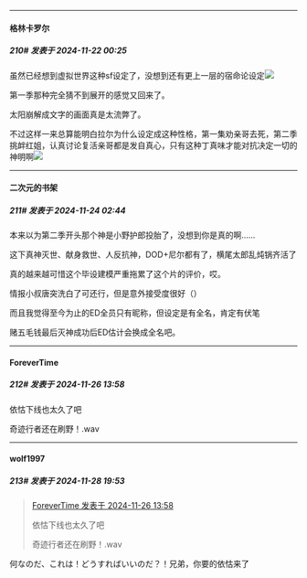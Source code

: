 ﻿
*****

####  格林卡罗尔  
##### 210#       发表于 2024-11-22 00:25

虽然已经想到虚拟世界这种sf设定了，没想到还有更上一层的宿命论设定<img src="https://static.saraba1st.com/image/smiley/face2017/105.png" referrerpolicy="no-referrer">

第一季那种完全猜不到展开的感觉又回来了。

太阳崩解成文字的画面真是太流弊了。

不过这样一来总算能明白拉尔为什么设定成这种性格，第一集劝亲哥去死，第二季挑衅红姐，认真讨论复活亲哥都是发自真心，只有这种丁真味才能对抗决定一切的神明啊<img src="https://static.saraba1st.com/image/smiley/face2017/077.png" referrerpolicy="no-referrer">


*****

####  二次元的书架  
##### 211#       发表于 2024-11-24 02:44

本来以为第二季开头那个神是小野护郎投胎了，没想到你是真的啊……

这下真神灭世、献身救世、人反抗神，DOD+尼尔都有了，横尾太郎乱炖锅齐活了

真的越来越可惜这个毕设建模严重拖累了这个片的评价，哎。

情报小叔唐突洗白了可还行，但是意外接受度很好（）

而且我觉得至今为止的ED全员只有昵称，但设定是有全名，肯定有伏笔

赌五毛钱最后灭神成功后ED估计会换成全名吧。


*****

####  ForeverTime  
##### 212#       发表于 2024-11-26 13:58

依怙下线也太久了吧

奇迹行者还在刷野！.wav


*****

####  wolf1997  
##### 213#       发表于 2024-11-28 19:53

<blockquote><a href="httphttps://bbs.saraba1st.com/2b/forum.php?mod=redirect&amp;goto=findpost&amp;pid=66778328&amp;ptid=2125382" target="_blank">ForeverTime 发表于 2024-11-26 13:58</a>

依怙下线也太久了吧

奇迹行者还在刷野！.wav</blockquote>
何なのだ、これは！どうすればいいのだ？！兄弟，你要的依怙来了

